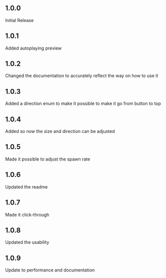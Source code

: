 ## 1.0.0

Initial Release

## 1.0.1

Added autoplaying preview

## 1.0.2

Changed the documentation to accurately reflect the way on how to use it

## 1.0.3

Added a direction enum to make it possible to make it go from button to top

## 1.0.4

Added so now the size and direction can be adjusted

## 1.0.5

Made it possible to adjust the spawn rate

## 1.0.6

Updated the readme

## 1.0.7

Made it click-through

## 1.0.8

Updated the usability

## 1.0.9

Update to performance and documentation